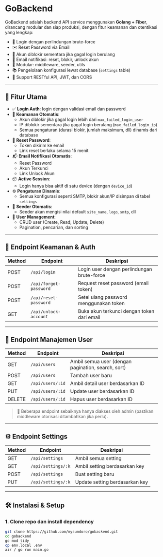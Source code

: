 # GoBackend

GoBackend adalah backend API service menggunakan **Golang + Fiber**, dirancang modular dan siap produksi, dengan fitur keamanan dan otentikasi yang lengkap:

- 🔐 Login dengan perlindungan brute-force
- ✉️ Reset Password via Email
- 🧠 Akun diblokir sementara jika gagal login berulang
- 📧 Email notifikasi: reset, blokir, unlock akun
- 🧱 Modular: middleware, seeder, utils
- 📚 Pengelolaan konfigurasi lewat database (`settings` table)
- 🔌 Support RESTful API, JWT, dan CORS

---

## 🚀 Fitur Utama

- ✅ **Login Auth**: login dengan validasi email dan password
- 🔐 **Keamanan Otomatis**:
  - Akun diblokir jika gagal login lebih dari `max_failed_login_user`
  - IP diblokir sementara jika gagal login berulang (`max_failed_login_ip`)
  - Semua pengaturan (durasi blokir, jumlah maksimum, dll) dinamis dari database
- 🔄 **Reset Password**:
  - Token dikirim ke email
  - Link reset berlaku selama 15 menit
- 📬 **Email Notifikasi Otomatis**:
  - Reset Password
  - Akun Terkunci
  - Link Unlock Akun
- 📦 **Active Session**:
  - Login hanya bisa aktif di satu device (dengan `device_id`)
- ⚙️ **Pengaturan Dinamis**:
  - Semua konfigurasi seperti SMTP, blokir akun/IP disimpan di tabel `settings`
- 🔧 **Seeder Otomatis**:
  - Seeder akan mengisi nilai default `site_name`, `logo`, `smtp`, dll
- 👤 **User Management**:
  - CRUD user (Create, Read, Update, Delete)
  - Pagination, pencarian, dan sorting

---

## 🔐 Endpoint Keamanan & Auth

| Method | Endpoint                 | Deskripsi                                 |
|--------|--------------------------|-------------------------------------------|
| POST   | `/api/login`             | Login user dengan perlindungan brute-force |
| POST   | `/api/forgot-password`   | Request reset password (email token)      |
| POST   | `/api/reset-password`    | Setel ulang password menggunakan token    |
| GET    | `/api/unlock-account`    | Buka akun terkunci dengan token dari email |

---

## 👤 Endpoint Manajemen User

| Method | Endpoint         | Deskripsi                                          |
|--------|------------------|----------------------------------------------------|
| GET    | `/api/users`     | Ambil semua user (dengan pagination, search, sort) |
| POST   | `/api/users`     | Tambah user baru                                   |
| GET    | `/api/users/:id` | Ambil detail user berdasarkan ID                   |
| PUT    | `/api/users/:id` | Update user berdasarkan ID                         |
| DELETE | `/api/users/:id` | Hapus user berdasarkan ID                          |

> 🔐 Beberapa endpoint sebaiknya hanya diakses oleh admin (pastikan middleware otorisasi ditambahkan jika perlu).

---

## ⚙️ Endpoint Settings

| Method | Endpoint           | Deskripsi                                 |
|--------|--------------------|-------------------------------------------|
| GET    | `/api/settings`    | Ambil semua setting                       |
| GET    | `/api/settings/:k` | Ambil setting berdasarkan key             |
| POST   | `/api/settings`    | Buat setting baru                         |
| PUT    | `/api/settings/:k` | Update setting berdasarkan key            |

---

## 🛠️ Instalasi & Setup

### 1. Clone repo dan install dependency

```bash
git clone https://github.com/mysundoro/gobackend.git
cd gobackend
go mod tidy
cp env.local .env
air / go run main.go